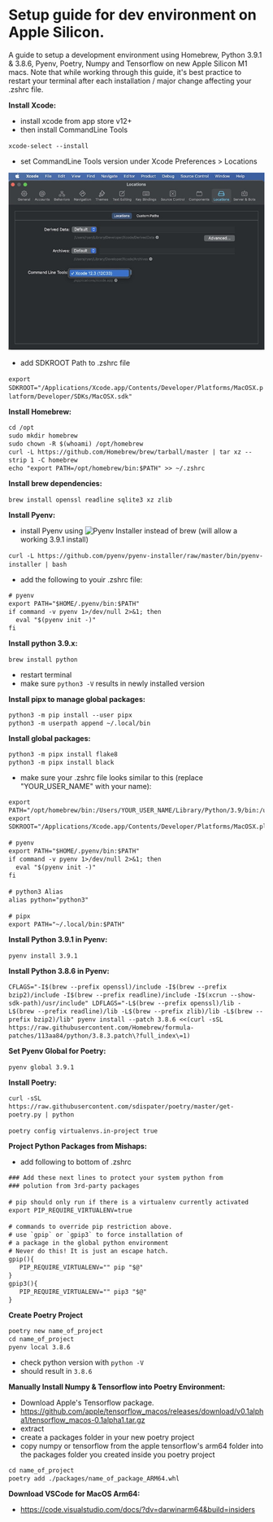 # Setup guide for dev environment on Apple Silicon.

A guide to setup a development environment using Homebrew, Python 3.9.1 & 3.8.6, Pyenv, Poetry, Numpy and Tensorflow on new Apple Silicon M1 macs. Note that while working through this guide, it's best practice to restart your terminal after each installation / major change affecting your .zshrc file.


__Install Xcode:__
- install xcode from app store v12+
- then install CommandLine Tools

`xcode-select --install`

- set CommandLine Tools version under Xcode Preferences > Locations

![](https://github.com/rybodiddly/Poetry-Pyenv-Homebrew-Numpy-TensorFlow-on-Apple-Silicon-M1/blob/main/xcode.jpg)

- add SDKROOT Path to .zshrc file

`export SDKROOT="/Applications/Xcode.app/Contents/Developer/Platforms/MacOSX.platform/Developer/SDKs/MacOSX.sdk"`


__Install Homebrew:__
```
cd /opt
sudo mkdir homebrew
sudo chown -R $(whoami) /opt/homebrew
curl -L https://github.com/Homebrew/brew/tarball/master | tar xz --strip 1 -C homebrew
echo "export PATH=/opt/homebrew/bin:$PATH" >> ~/.zshrc
```

__Install brew dependencies:__

`brew install openssl readline sqlite3 xz zlib`


__Install Pyenv:__

- install Pyenv using ![Pyenv Installer](https://github.com/pyenv/pyenv-installer) instead of brew (will allow a working 3.9.1 install)

`curl -L https://github.com/pyenv/pyenv-installer/raw/master/bin/pyenv-installer | bash`

- add the following to youir .zshrc file:
```
# pyenv
export PATH="$HOME/.pyenv/bin:$PATH"
if command -v pyenv 1>/dev/null 2>&1; then
  eval "$(pyenv init -)"
fi
```

__Install python 3.9.x:__

`brew install python`
- restart terminal
- make sure `python3 -V` results in newly installed version


__Install pipx to manage global packages:__
```
python3 -m pip install --user pipx
python3 -m userpath append ~/.local/bin
```

__Install global packages:__
```
python3 -m pipx install flake8
python3 -m pipx install black
```

- make sure your .zshrc file looks similar to this (replace "YOUR_USER_NAME" with your name):
```
export PATH="/opt/homebrew/bin:/Users/YOUR_USER_NAME/Library/Python/3.9/bin:/usr/local/bin:/usr/bin:/bin:/usr/sbin:/sbin:/Library/Apple/usr/bin:$PATH"
export SDKROOT="/Applications/Xcode.app/Contents/Developer/Platforms/MacOSX.platform/Developer/SDKs/MacOSX.sdk"

# pyenv
export PATH="$HOME/.pyenv/bin:$PATH"
if command -v pyenv 1>/dev/null 2>&1; then
  eval "$(pyenv init -)"
fi

# python3 Alias
alias python="python3"

# pipx
export PATH="~/.local/bin:$PATH"
```

__Install Python 3.9.1 in Pyenv:__

`pyenv install 3.9.1`


__Install Python 3.8.6 in Pyenv:__
```
CFLAGS="-I$(brew --prefix openssl)/include -I$(brew --prefix bzip2)/include -I$(brew --prefix readline)/include -I$(xcrun --show-sdk-path)/usr/include" LDFLAGS="-L$(brew --prefix openssl)/lib -L$(brew --prefix readline)/lib -L$(brew --prefix zlib)/lib -L$(brew --prefix bzip2)/lib" pyenv install --patch 3.8.6 <<(curl -sSL https://raw.githubusercontent.com/Homebrew/formula-patches/113aa84/python/3.8.3.patch\?full_index\=1)
```

__Set Pyenv Global for Poetry:__

`pyenv global 3.9.1`


__Install Poetry:__
```
curl -sSL https://raw.githubusercontent.com/sdispater/poetry/master/get-poetry.py | python

poetry config virtualenvs.in-project true
```

__Project Python Packages from Mishaps:__

- add following to bottom of .zshrc
```
### Add these next lines to protect your system python from
### polution from 3rd-party packages

# pip should only run if there is a virtualenv currently activated
export PIP_REQUIRE_VIRTUALENV=true
 
# commands to override pip restriction above.
# use `gpip` or `gpip3` to force installation of
# a package in the global python environment
# Never do this! It is just an escape hatch.
gpip(){
   PIP_REQUIRE_VIRTUALENV="" pip "$@"
}
gpip3(){
   PIP_REQUIRE_VIRTUALENV="" pip3 "$@"
}
```

__Create Poetry Project__
```
poetry new name_of_project
cd name_of_project
pyenv local 3.8.6
```
- check python version with `python -V`
- should result in `3.8.6`


__Manually Install Numpy & Tensorflow into Poetry Environment:__

- Download Apple's Tensorflow package.
- https://github.com/apple/tensorflow_macos/releases/download/v0.1alpha1/tensorflow_macos-0.1alpha1.tar.gz
- extract
- create a packages folder in your new poetry project
- copy numpy or tensorflow from the apple tensorflow's arm64 folder into the packages folder you created inside you poetry project
```
cd name_of_project
poetry add ./packages/name_of_package_ARM64.whl
```

__Download VSCode for MacOS Arm64:__
- https://code.visualstudio.com/docs/?dv=darwinarm64&build=insiders
